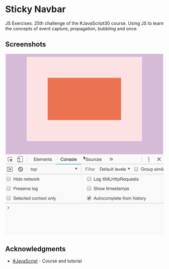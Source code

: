 # Sticky Navbar

JS Exercises. 25th challenge of the #JavaScript30 course.
Using JS to learn the concepts of event capture, propagation, bubbling and once.

## Screenshots
![Screenshot](https://github.com/kmthorsnes/25-event-capture-propagation-bubbling-and-once/blob/master/screenshots/gif1.gif?raw=true "Optional title")

## Acknowledgments

* [#JavaScript](https://javascript30.com/) - Course and tutorial